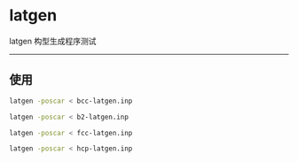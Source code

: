 # latgen

latgen 构型生成程序测试

---

## 使用

```bash
latgen -poscar < bcc-latgen.inp

latgen -poscar < b2-latgen.inp

latgen -poscar < fcc-latgen.inp

latgen -poscar < hcp-latgen.inp
```
